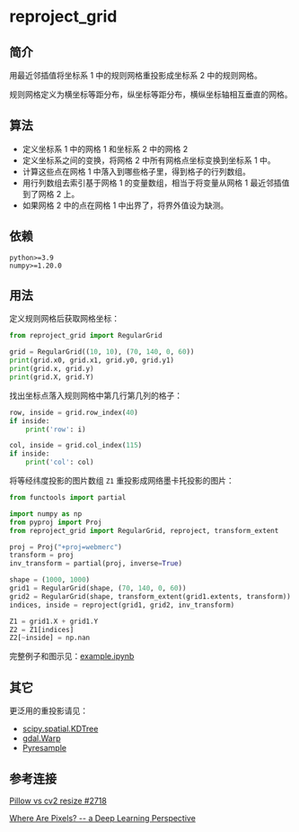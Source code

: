 # reproject_grid

## 简介

用最近邻插值将坐标系 1 中的规则网格重投影成坐标系 2 中的规则网格。

规则网格定义为横坐标等距分布，纵坐标等距分布，横纵坐标轴相互垂直的网格。

## 算法

- 定义坐标系 1 中的网格 1 和坐标系 2 中的网格 2
- 定义坐标系之间的变换，将网格 2 中所有网格点坐标变换到坐标系 1 中。
- 计算这些点在网格 1 中落入到哪些格子里，得到格子的行列数组。
- 用行列数组去索引基于网格 1 的变量数组，相当于将变量从网格 1 最近邻插值到了网格 2 上。
- 如果网格 2 中的点在网格 1 中出界了，将界外值设为缺测。

## 依赖

```
python>=3.9
numpy>=1.20.0
```

## 用法

定义规则网格后获取网格坐标：

```python
from reproject_grid import RegularGrid

grid = RegularGrid((10, 10), (70, 140, 0, 60))
print(grid.x0, grid.x1, grid.y0, grid.y1)
print(grid.x, grid.y)
print(grid.X, grid.Y)
```

找出坐标点落入规则网格中第几行第几列的格子：

```python
row, inside = grid.row_index(40)
if inside:
    print('row': i)

col, inside = grid.col_index(115)
if inside:
    print('col': col)
```

将等经纬度投影的图片数组 `Z1` 重投影成网络墨卡托投影的图片：

```python
from functools import partial

import numpy as np
from pyproj import Proj
from reproject_grid import RegularGrid, reproject, transform_extent

proj = Proj("+proj=webmerc")
transform = proj
inv_transform = partial(proj, inverse=True)

shape = (1000, 1000)
grid1 = RegularGrid(shape, (70, 140, 0, 60))
grid2 = RegularGrid(shape, transform_extent(grid1.extents, transform))
indices, inside = reproject(grid1, grid2, inv_transform)

Z1 = grid1.X + grid1.Y
Z2 = Z1[indices]
Z2[~inside] = np.nan
```

完整例子和图示见：[example.ipynb](example.ipynb)

## 其它

更泛用的重投影请见：

- [scipy.spatial.KDTree](https://docs.scipy.org/doc/scipy/reference/generated/scipy.spatial.KDTree.html)
- [gdal.Warp](https://gdal.org/en/latest/api/python/utilities.html)
- [Pyresample](https://github.com/pytroll/pyresample)

## 参考连接

[Pillow vs cv2 resize #2718](https://github.com/python-pillow/Pillow/issues/2718)

[Where Are Pixels? -- a Deep Learning Perspective](https://ppwwyyxx.com/blog/2021/Where-are-Pixels/)
